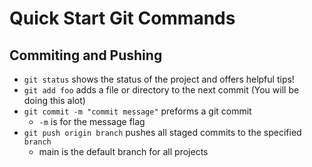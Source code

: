 # Quick Start Git Commands
## Commiting and Pushing
* `git status` shows the status of the project and offers helpful tips!
* `git add foo` adds a file or directory to the next commit (You will be doing this alot)
* `git commit -m "commit message"` preforms a git commit
    * `-m` is for the message flag
* `git push origin branch` pushes all staged commits to the specified `branch`
    * main is the default branch for all projects